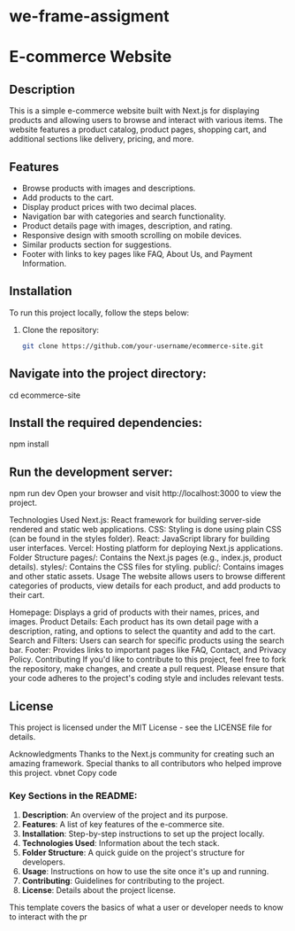 # we-frame-assigment
# E-commerce Website

## Description

This is a simple e-commerce website built with Next.js for displaying products and allowing users to browse and interact with various items. The website features a product catalog, product pages, shopping cart, and additional sections like delivery, pricing, and more.

## Features

- Browse products with images and descriptions.
- Add products to the cart.
- Display product prices with two decimal places.
- Navigation bar with categories and search functionality.
- Product details page with images, description, and rating.
- Responsive design with smooth scrolling on mobile devices.
- Similar products section for suggestions.
- Footer with links to key pages like FAQ, About Us, and Payment Information.

## Installation

To run this project locally, follow the steps below:

1. Clone the repository:

   ```bash
   git clone https://github.com/your-username/ecommerce-site.git
   
## Navigate into the project directory:

cd ecommerce-site

## Install the required dependencies:

npm install

## Run the development server:


npm run dev
Open your browser and visit http://localhost:3000 to view the project.

Technologies Used
Next.js: React framework for building server-side rendered and static web applications.
CSS: Styling is done using plain CSS (can be found in the styles folder).
React: JavaScript library for building user interfaces.
Vercel: Hosting platform for deploying Next.js applications.
Folder Structure
pages/: Contains the Next.js pages (e.g., index.js, product details).
styles/: Contains the CSS files for styling.
public/: Contains images and other static assets.
Usage
The website allows users to browse different categories of products, view details for each product, and add products to their cart.

Homepage: Displays a grid of products with their names, prices, and images.
Product Details: Each product has its own detail page with a description, rating, and options to select the quantity and add to the cart.
Search and Filters: Users can search for specific products using the search bar.
Footer: Provides links to important pages like FAQ, Contact, and Privacy Policy.
Contributing
If you'd like to contribute to this project, feel free to fork the repository, make changes, and create a pull request. Please ensure that your code adheres to the project's coding style and includes relevant tests.

## License
This project is licensed under the MIT License - see the LICENSE file for details.

Acknowledgments
Thanks to the Next.js community for creating such an amazing framework.
Special thanks to all contributors who helped improve this project.
vbnet
Copy code

### Key Sections in the README:

1. **Description**: An overview of the project and its purpose.
2. **Features**: A list of key features of the e-commerce site.
3. **Installation**: Step-by-step instructions to set up the project locally.
4. **Technologies Used**: Information about the tech stack.
5. **Folder Structure**: A quick guide on the project's structure for developers.
6. **Usage**: Instructions on how to use the site once it's up and running.
7. **Contributing**: Guidelines for contributing to the project.
8. **License**: Details about the project license.

This template covers the basics of what a user or developer needs to know to interact with the pr
